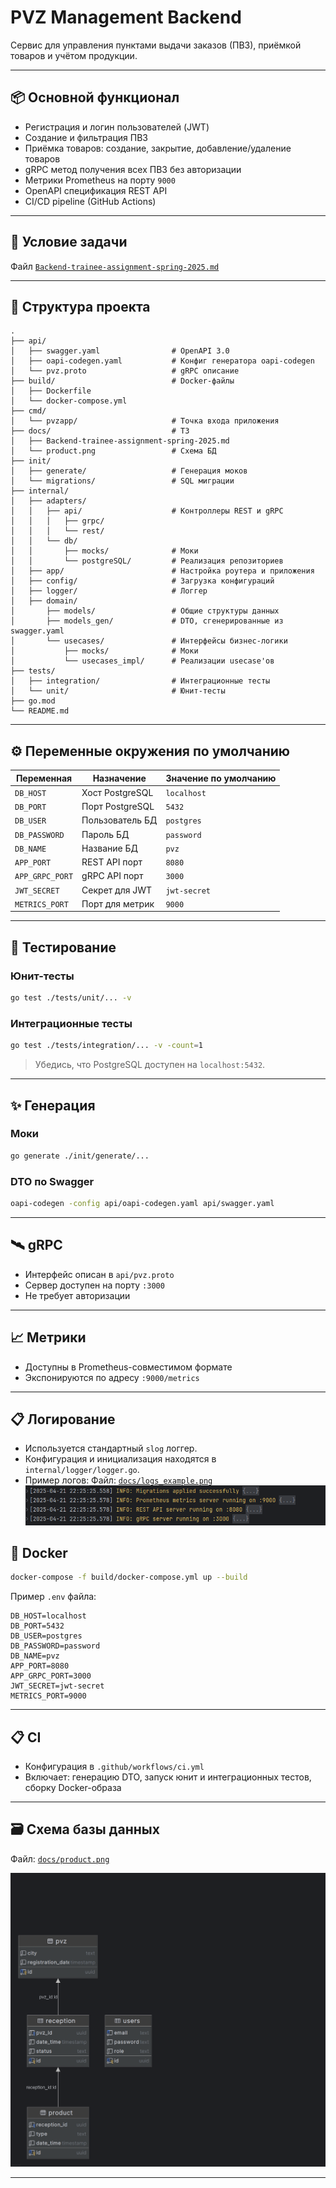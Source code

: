 # PVZ Management Backend

Сервис для управления пунктами выдачи заказов (ПВЗ), приёмкой товаров и учётом продукции.

---

## 📦 Основной функционал

- Регистрация и логин пользователей (JWT)
- Создание и фильтрация ПВЗ
- Приёмка товаров: создание, закрытие, добавление/удаление товаров
- gRPC метод получения всех ПВЗ без авторизации
- Метрики Prometheus на порту `9000`
- OpenAPI спецификация REST API
- CI/CD pipeline (GitHub Actions)

---

## 🧠 Условие задачи

Файл [`Backend-trainee-assignment-spring-2025.md`](./docs/Backend-trainee-assignment-spring-2025.md)

---

## 📁 Структура проекта

```
.
├── api/                            
│   ├── swagger.yaml                # OpenAPI 3.0
│   ├── oapi-codegen.yaml           # Конфиг генератора oapi-codegen
│   └── pvz.proto                   # gRPC описание
├── build/                          # Docker-файлы
│   ├── Dockerfile
│   └── docker-compose.yml
├── cmd/
│   └── pvzapp/                     # Точка входа приложения
├── docs/                           # ТЗ
│   ├── Backend-trainee-assignment-spring-2025.md
│   └── product.png                 # Схема БД
├── init/
│   ├── generate/                   # Генерация моков
│   └── migrations/                 # SQL миграции
├── internal/
│   ├── adapters/
│   │   ├── api/                    # Контроллеры REST и gRPC
│   │   │   ├── grpc/
│   │   │   └── rest/
│   │   └── db/
│   │       ├── mocks/              # Моки
│   │       └── postgreSQL/         # Реализация репозиториев
│   ├── app/                        # Настройка роутера и приложения
│   ├── config/                     # Загрузка конфигураций
│   ├── logger/                     # Логгер
│   ├── domain/
│       ├── models/                 # Общие структуры данных
│       ├── models_gen/             # DTO, сгенерированные из swagger.yaml
│       └── usecases/               # Интерфейсы бизнес-логики
│           ├── mocks/              # Моки 
│           └── usecases_impl/      # Реализации usecase'ов
├── tests/
│   ├── integration/                # Интеграционные тесты
│   └── unit/                       # Юнит-тесты
├── go.mod
└── README.md
```

---

## ⚙️ Переменные окружения по умолчанию

| Переменная      | Назначение             | Значение по умолчанию |
|-----------------|------------------------|------------------------|
| `DB_HOST`       | Хост PostgreSQL        | `localhost`            |
| `DB_PORT`       | Порт PostgreSQL        | `5432`                 |
| `DB_USER`       | Пользователь БД        | `postgres`             |
| `DB_PASSWORD`   | Пароль БД              | `password`             |
| `DB_NAME`       | Название БД            | `pvz`                  |
| `APP_PORT`      | REST API порт          | `8080`                 |
| `APP_GRPC_PORT` | gRPC API порт          | `3000`                 |
| `JWT_SECRET`    | Секрет для JWT         | `jwt-secret`           |
| `METRICS_PORT`  | Порт для метрик        | `9000`                 |

---

## 🧪 Тестирование

### Юнит-тесты

```bash
go test ./tests/unit/... -v
```

### Интеграционные тесты

```bash
go test ./tests/integration/... -v -count=1
```

> Убедись, что PostgreSQL доступен на `localhost:5432`.

---

## ✨ Генерация

### Моки

```bash
go generate ./init/generate/...
```

### DTO по Swagger

```bash
oapi-codegen -config api/oapi-codegen.yaml api/swagger.yaml
```

---

## 🛰️ gRPC

- Интерфейс описан в `api/pvz.proto`
- Сервер доступен на порту `:3000`
- Не требует авторизации

---

## 📈 Метрики

- Доступны в Prometheus-совместимом формате
- Экспонируются по адресу `:9000/metrics`

---

## 📋 Логирование

- Используется стандартный `slog` логгер.
- Конфигурация и инициализация находятся в `internal/logger/logger.go`.
- Пример логов:
  Файл: [`docs/logs_example.png`](./docs/logs_example.png)
  ![logs example](docs/logs_example.png)

## 🐳 Docker

```bash
docker-compose -f build/docker-compose.yml up --build
```

Пример `.env` файла:

```env
DB_HOST=localhost
DB_PORT=5432
DB_USER=postgres
DB_PASSWORD=password
DB_NAME=pvz
APP_PORT=8080
APP_GRPC_PORT=3000
JWT_SECRET=jwt-secret
METRICS_PORT=9000
```

---

## 📋 CI

- Конфигурация в `.github/workflows/ci.yml`
- Включает: генерацию DTO, запуск юнит и интеграционных тестов, сборку Docker-образа

---

## 🗃️ Схема базы данных

Файл: [`docs/product.png`](./docs/product.png)

![db schema](docs/product.png)

---